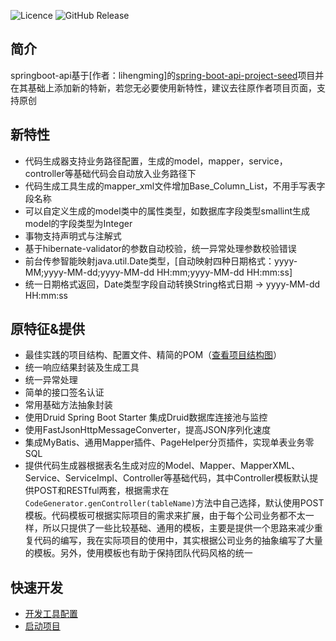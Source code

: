![Licence](https://img.shields.io/badge/licence-none-green.svg)
![GitHub Release](https://img.shields.io/github/release/xiongzhao1217/springboot-api.svg)
## 简介
springboot-api基于[作者：lihengming]的[spring-boot-api-project-seed](https://github.com/lihengming/spring-boot-api-project-seed)项目并在其基础上添加新的特新，若您无必要使用新特性，建议去往原作者项目页面，支持原创

## 新特性
- 代码生成器支持业务路径配置，生成的model，mapper，service，controller等基础代码会自动放入业务路径下
- 代码生成工具生成的mapper_xml文件增加Base_Column_List，不用手写表字段名称
- 可以自定义生成的model类中的属性类型，如数据库字段类型smallint生成model的字段类型为Integer
- 事物支持声明式与注解式
- 基于hibernate-validator的参数自动校验，统一异常处理参数校验错误
- 前台传参智能映射java.util.Date类型，[自动映射四种日期格式：yyyy-MM;yyyy-MM-dd;yyyy-MM-dd HH:mm;yyyy-MM-dd HH:mm:ss]
- 统一日期格式返回，Date类型字段自动转换String格式日期 -> yyyy-MM-dd HH:mm:ss

## 原特征&提供
- 最佳实践的项目结构、配置文件、精简的POM（[查看项目结构图](https://github.com/lihengming/java-codes/blob/master/shared-resources/github-images/project-struct.png)）
- 统一响应结果封装及生成工具
- 统一异常处理
- 简单的接口签名认证
- 常用基础方法抽象封装
- 使用Druid Spring Boot Starter 集成Druid数据库连接池与监控
- 使用FastJsonHttpMessageConverter，提高JSON序列化速度
- 集成MyBatis、通用Mapper插件、PageHelper分页插件，实现单表业务零SQL
- 提供代码生成器根据表名生成对应的Model、Mapper、MapperXML、Service、ServiceImpl、Controller等基础代码，其中Controller模板默认提供POST和RESTful两套，根据需求在```CodeGenerator.genController(tableName)```方法中自己选择，默认使用POST模板。代码模板可根据实际项目的需求来扩展，由于每个公司业务都不太一样，所以只提供了一些比较基础、通用的模板，主要是提供一个思路来减少重复代码的编写，我在实际项目的使用中，其实根据公司业务的抽象编写了大量的模板。另外，使用模板也有助于保持团队代码风格的统一

## 快速开发
- [开发工具配置](https://github.com/xiongzhao1217/springboot2/blob/master/ide-config.md)
- [启动项目](https://github.com/lihengming/spring-boot-api-project-seed)
